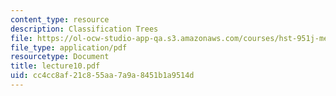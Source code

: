 ```yaml
---
content_type: resource
description: Classification Trees
file: https://ol-ocw-studio-app-qa.s3.amazonaws.com/courses/hst-951j-medical-decision-support-spring-2003/cc4cc8af21c855aa7a9a8451b1a9514d_lecture10.pdf
file_type: application/pdf
resourcetype: Document
title: lecture10.pdf
uid: cc4cc8af-21c8-55aa-7a9a-8451b1a9514d
---
```

